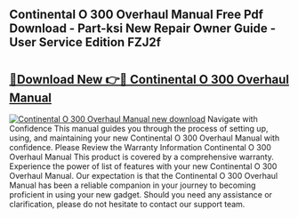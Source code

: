 ## Continental O 300 Overhaul Manual Free Pdf Download - Part-ksi New Repair Owner Guide - User Service Edition FZJ2f

# <h2><a href="http://bc35462.oget.top/?id=Continental+O+300+Overhaul+Manual">🔗Download New 👉🔴 Continental O 300 Overhaul Manual</a></h2>

[![Continental O 300 Overhaul Manual new download](https://i.imgur.com/5g1atiW.png)](http://bc35462.oget.top/?id=Continental+O+300+Overhaul+Manual)
Navigate with Confidence This manual guides you through the process of setting up, using, and maintaining your new Continental O 300 Overhaul Manual with confidence. Please Review the Warranty Information Continental O 300 Overhaul Manual This product is covered by a comprehensive warranty. Experience the power of list of features with your new Continental O 300 Overhaul Manual. Our expectation is that the Continental O 300 Overhaul Manual has been a reliable companion in your journey to becoming proficient in using your new gadget. Should you need any assistance or clarification, please do not hesitate to contact our support team.
